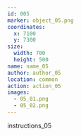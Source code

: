 ```yaml
---
id: 005
marker: object_05.png
coordinates:
  x: 7100
  y: 7300
size:
  width: 700
  height: 500
name: name_05
author: author_05
location: common
action: action_05
images:
  - 05_01.png
  - 05_02.png
---
```


instructions_05
